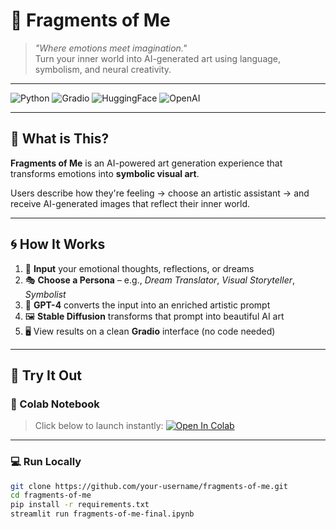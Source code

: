 # 🎨 Fragments of Me

> *"Where emotions meet imagination."*  
> Turn your inner world into AI-generated art using language, symbolism, and neural creativity.

---

![Python](https://img.shields.io/badge/Built_with-Python-306998?style=for-the-badge&logo=python&logoColor=white)
![Gradio](https://img.shields.io/badge/UI-Gradio-ff5d58?style=for-the-badge&logo=gradio)
![HuggingFace](https://img.shields.io/badge/Model-Stable_Diffusion-orange?style=for-the-badge&logo=huggingface&logoColor=white)
![OpenAI](https://img.shields.io/badge/GPT-4_Assisted-10a37f?style=for-the-badge&logo=openai)

---

## 🧠 What is This?

**Fragments of Me** is an AI-powered art generation experience that transforms emotions into **symbolic visual art**.

Users describe how they're feeling → choose an artistic assistant → and receive AI-generated images that reflect their inner world.

---

## 🌀 How It Works

1. 📝 **Input** your emotional thoughts, reflections, or dreams  
2. 🎭 **Choose a Persona** – e.g., *Dream Translator*, *Visual Storyteller*, *Symbolist*  
3. 🧠 **GPT-4** converts the input into an enriched artistic prompt  
4. 🖼️ **Stable Diffusion** transforms that prompt into beautiful AI art  
5. 🖥️ View results on a clean **Gradio** interface (no code needed)

---

## 🚀 Try It Out

### 🧪 Colab Notebook
> Click below to launch instantly:
[![Open In Colab](https://colab.research.google.com/assets/colab-badge.svg)](https://colab.research.google.com)

---

### 💻 Run Locally

```bash
git clone https://github.com/your-username/fragments-of-me.git
cd fragments-of-me
pip install -r requirements.txt
streamlit run fragments-of-me-final.ipynb
